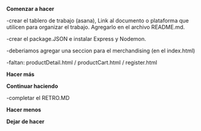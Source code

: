 **Comenzar a hacer**

-crear el tablero de trabajo (asana), Link al documento o plataforma que utilicen para organizar el trabajo. Agregarlo en el archivo README.md.

-crear el package.JSON e instalar Express y Nodemon.

-deberiamos agregar una seccion para el merchandising (en el index.html)

-faltan: productDetail.html / productCart.html / register.html

**Hacer más**


**Continuar haciendo**

-completar el RETRO.MD


**Hacer menos**


**Dejar de hacer**


